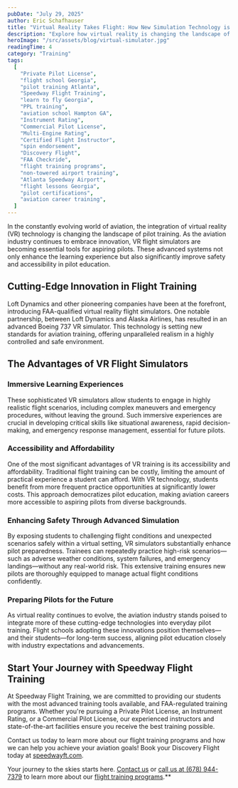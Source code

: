 ```yaml
---
pubDate: "July 29, 2025"
author: Eric Schafhauser
title: "Virtual Reality Takes Flight: How New Simulation Technology is Transforming Pilot Training"
description: "Explore how virtual reality is changing the landscape of pilot training. Discover the benefits of FAA-qualified VR simulators, including enhanced safety, accessibility, and immersive learning experiences"
heroImage: "/src/assets/blog/virtual-simulator.jpg"
readingTime: 4
category: "Training"
tags:
  [
    "Private Pilot License",
    "flight school Georgia",
    "pilot training Atlanta",
    "Speedway Flight Training",
    "learn to fly Georgia",
    "PPL training",
    "aviation school Hampton GA",
    "Instrument Rating",
    "Commercial Pilot License",
    "Multi-Engine Rating",
    "Certified Flight Instructor",
    "spin endorsement",
    "Discovery Flight",
    "FAA Checkride",
    "flight training programs",
    "non-towered airport training",
    "Atlanta Speedway Airport",
    "flight lessons Georgia",
    "pilot certifications",
    "aviation career training",
  ]
---
```


In the constantly evolving world of aviation, the integration of virtual reality (VR) technology is changing the landscape of pilot training. As the aviation industry continues to embrace innovation, VR flight simulators are becoming essential tools for aspiring pilots. These advanced systems not only enhance the learning experience but also significantly improve safety and accessibility in pilot education.

## Cutting-Edge Innovation in Flight Training

Loft Dynamics and other pioneering companies have been at the forefront, introducing FAA-qualified virtual reality flight simulators. One notable partnership, between Loft Dynamics and Alaska Airlines, has resulted in an advanced Boeing 737 VR simulator. This technology is setting new standards for aviation training, offering unparalleled realism in a highly controlled and safe environment.

## The Advantages of VR Flight Simulators

### Immersive Learning Experiences

These sophisticated VR simulators allow students to engage in highly realistic flight scenarios, including complex maneuvers and emergency procedures, without leaving the ground. Such immersive experiences are crucial in developing critical skills like situational awareness, rapid decision-making, and emergency response management, essential for future pilots.

### Accessibility and Affordability

One of the most significant advantages of VR training is its accessibility and affordability. Traditional flight training can be costly, limiting the amount of practical experience a student can afford. With VR technology, students benefit from more frequent practice opportunities at significantly lower costs. This approach democratizes pilot education, making aviation careers more accessible to aspiring pilots from diverse backgrounds.

### Enhancing Safety Through Advanced Simulation

By exposing students to challenging flight conditions and unexpected scenarios safely within a virtual setting, VR simulators substantially enhance pilot preparedness. Trainees can repeatedly practice high-risk scenarios—such as adverse weather conditions, system failures, and emergency landings—without any real-world risk. This extensive training ensures new pilots are thoroughly equipped to manage actual flight conditions confidently.

### Preparing Pilots for the Future

As virtual reality continues to evolve, the aviation industry stands poised to integrate more of these cutting-edge technologies into everyday pilot training. Flight schools adopting these innovations position themselves—and their students—for long-term success, aligning pilot education closely with industry expectations and advancements.

## Start Your Journey with Speedway Flight Training

At Speedway Flight Training, we are committed to providing our students with the most advanced training tools available, and FAA-regulated training programs. Whether you're pursuing a Private Pilot License, an Instrument Rating, or a Commercial Pilot License, our experienced instructors and state-of-the-art facilities ensure you receive the best training possible.

Contact us today to learn more about our flight training programs and how we can help you achieve your aviation goals! Book your Discovery Flight today at [speedwayft.com](/).

Your journey to the skies starts here. [Contact us](/contact) or [call us at (678) 944-7379](tel:+16789447379) to learn more about our [flight training programs](/programs).**

